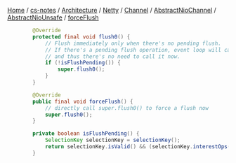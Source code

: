 [Home](https://mengxianbin.github.io) /
[cs-notes](https://mengxianbin.github.io/cs-notes/site) /
[Architecture](https://mengxianbin.github.io/cs-notes/site/Architecture) /
[Netty](https://mengxianbin.github.io/cs-notes/site/Architecture/Netty) /
[Channel](https://mengxianbin.github.io/cs-notes/site/Architecture/Netty/Channel) /
[AbstractNioChannel](https://mengxianbin.github.io/cs-notes/site/Architecture/Netty/Channel/AbstractNioChannel) /
[AbstractNioUnsafe](https://mengxianbin.github.io/cs-notes/site/Architecture/Netty/Channel/AbstractNioChannel/AbstractNioUnsafe) /
[forceFlush](https://mengxianbin.github.io/cs-notes/site/Architecture/Netty/Channel/AbstractNioChannel/AbstractNioUnsafe/forceFlush)

```java
        @Override
        protected final void flush0() {
            // Flush immediately only when there's no pending flush.
            // If there's a pending flush operation, event loop will call forceFlush() later,
            // and thus there's no need to call it now.
            if (!isFlushPending()) {
                super.flush0();
            }
        }

        @Override
        public final void forceFlush() {
            // directly call super.flush0() to force a flush now
            super.flush0();
        }

        private boolean isFlushPending() {
            SelectionKey selectionKey = selectionKey();
            return selectionKey.isValid() && (selectionKey.interestOps() & SelectionKey.OP_WRITE) != 0;
        }
```

